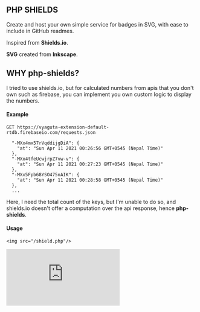 ## PHP SHIELDS

Create and host your own simple service for badges in SVG, with ease to include in GitHub readmes. 

Inspired from **Shields.io**.

**SVG** created from **Inkscape**.

## WHY php-shields?
I tried to use shields.io, but for calculated numbers from apis that you don't own such as firebase, you can implement you own custom logic to display the numbers.

#### Example

`GET https://vyaguta-extension-default-rtdb.firebaseio.com/requests.json`


```
  "-MXx4mx57rVqddijgDiA": {
    "at": "Sun Apr 11 2021 00:26:56 GMT+0545 (Nepal Time)"
  },
  "-MXx4tfeUcwjrpZ7vw-v": {
    "at": "Sun Apr 11 2021 00:27:23 GMT+0545 (Nepal Time)"
  },
  "-MXx5Fpb68YSO475nAIK": {
    "at": "Sun Apr 11 2021 00:28:58 GMT+0545 (Nepal Time)"
  },
  ...
```

Here, I need the total count of the keys, but I'm unable to do so, and shields.io doesn't offer a computation over the api response, hence **php-shields**.

#### Usage

```
<img src="/shield.php"/>
```

![php-shields](https://blsonepal.com/shields.php)

